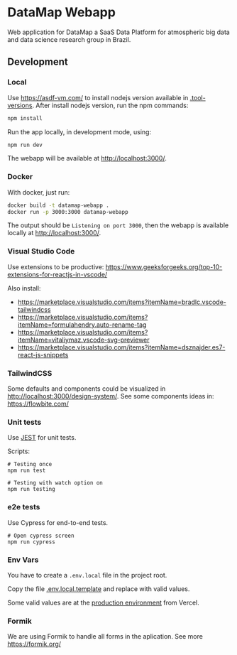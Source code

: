 # DataMap Webapp

Web application for DataMap a SaaS Data Platform for atmospheric big data and data science research group in Brazil.

## Development

### Local

Use <https://asdf-vm.com/> to install nodejs version available in [.tool-versions](.tool-versions).
After install nodejs version, run the npm commands:

```sh
npm install
```

Run the app locally, in development mode, using:

```sh
npm run dev
```

The webapp will be available at <http://localhost:3000/>.

### Docker

With docker, just run:

```sh
docker build -t datamap-webapp .
docker run -p 3000:3000 datamap-webapp
```

The output should be `Listening on port 3000`, then the webapp is available locally at <http://localhost:3000/>.

### Visual Studio Code

Use extensions to be productive: https://www.geeksforgeeks.org/top-10-extensions-for-reactjs-in-vscode/

Also install: 

- https://marketplace.visualstudio.com/items?itemName=bradlc.vscode-tailwindcss
- https://marketplace.visualstudio.com/items?itemName=formulahendry.auto-rename-tag
- https://marketplace.visualstudio.com/items?itemName=vitaliymaz.vscode-svg-previewer
- https://marketplace.visualstudio.com/items?itemName=dsznajder.es7-react-js-snippets

### TailwindCSS

Some defaults and components could be visualized in <http://localhost:3000/design-system/>.
See some components ideas in: <https://flowbite.com/>


### Unit tests

Use [JEST](https://jestjs.io) for unit tests.

Scripts:

```
# Testing once
npm run test

# Testing with watch option on
npm run testing
``` 

### e2e tests

Use Cypress for end-to-end tests.

```
# Open cypress screen
npm run cypress
```

### Env Vars

You have to create a `.env.local` file in the project root.

Copy the file [.env.local.template](./.env.local.template) and replace with valid values. 

Some valid values are at the [production environment](https://vercel.com/ardc-brazil/datamap-webapp/settings/environment-variables) from Vercel.

### Formik

We are using Formik to handle all forms in the aplication.
See more <https://formik.org/>